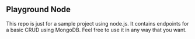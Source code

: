 ## Playground Node

This repo is just for a sample project using node.js. It contains
endpoints for a basic CRUD using MongoDB. Feel free to use it in any way that you
want.